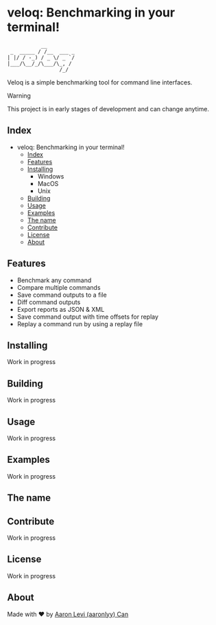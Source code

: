 # veloq: Benchmarking in your terminal!

```
           __         
 _  _____ / /__  ___ _
| |/ / -_) / _ \/ _ `/
|___/\__/_/\___/\_, / 
                 /_/  
```

<!-- [Documentation](https://veloq.aaronlyy.dev/docs) -->

Veloq is a simple benchmarking tool for command line interfaces.

> [!WARNING]
> This project is in early stages of development and can change anytime.


## Index
- veloq: Benchmarking in your terminal!
  - [Index](#index)
  - [Features](#features)
  - [Installing](#installing)
    - Windows
    - MacOS
    - Unix
  - [Building](#building)
  - [Usage](#usage)
  - [Examples](#examples)
  - [The name](#the-name)
  - [Contribute](#contribute)
  - [License](#license)
  - [About](#about)

## Features
- Benchmark any command
- Compare multiple commands
- Save command outputs to a file
- Diff command outputs
- Export reports as JSON & XML
- Save command output with time offsets for replay
- Replay a command run by using a replay file

## Installing
Work in progress

## Building
Work in progress

## Usage
Work in progress

## Examples
Work in progress

## The name

## Contribute
Work in progress

## License
Work in progress

## About
Made with ♥️ by [Aaron Levi (aaronlyy) Can](https://github.com/aaronlyy)